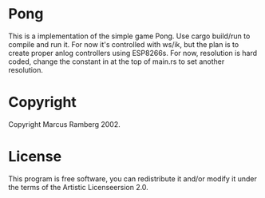# Pong

This is a implementation of the simple game Pong. Use cargo build/run to
compile and run it. For now it's controlled with ws/ik, but the plan is
to create proper anlog controllers using ESP8266s. For now, resolution
is hard coded, change the constant in at the top of main.rs to set another
resolution.

# Copyright

Copyright Marcus Ramberg 2002. 

# License

This program is free software, you can redistribute it and/or modify it under
the terms of the Artistic Licenseersion 2.0.
